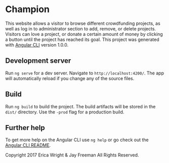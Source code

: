 # Champion

This website allows a visitor to browse different crowdfunding projects, as well as log in to administrator section to add, remove, or delete projects. Visitors can love a project, or donate a certain amount of money by clicking a button until the project has reached its goal. This project was generated with [Angular CLI](https://github.com/angular/angular-cli) version 1.0.0.

## Development server

Run `ng serve` for a dev server. Navigate to `http://localhost:4200/`. The app will automatically reload if you change any of the source files.

## Build

Run `ng build` to build the project. The build artifacts will be stored in the `dist/` directory. Use the `-prod` flag for a production build.

## Further help

To get more help on the Angular CLI use `ng help` or go check out the [Angular CLI README](https://github.com/angular/angular-cli/blob/master/README.md).

Copyright 2017 Erica Wright & Jay Freeman All Rights Reserved.
